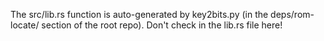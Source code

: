 The src/lib.rs function is auto-generated by key2bits.py (in the
deps/rom-locate/ section of the root repo). Don't check in the
lib.rs file here!
